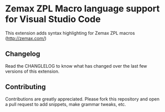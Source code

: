 # Zemax ZPL Macro language support for Visual Studio Code

This extension adds syntax highlighting for Zemax ZPL macros (http://zemax.com/)


## Changelog
Read the CHANGLELOG to know what has changed over the last few versions of this extension.

## Contributing
Contributions are greatly appreciated. Please fork this repository and open a pull request to add snippets, make grammar tweaks, etc.


